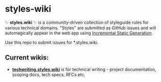 # styles-wiki

✨ **styles.wiki** ✨ is a community-driven collection of styleguide rules for
various technical domains. "Styles" are submitted as GitHub issues and will
automagically appear in the web app using [Incremental Static Generation][isr].

[isr]: https://nextjs.org/blog/next-9-5#stable-incremental-static-regeneration

Use this repo to submit issues for \*.styles.wiki.

## Current wikis:

- [**techwriting.styles.wiki**](https://techwriting.styles.wiki/) is for technical writing - project documentation, scoping docs, tech specs, RFCs etc.
